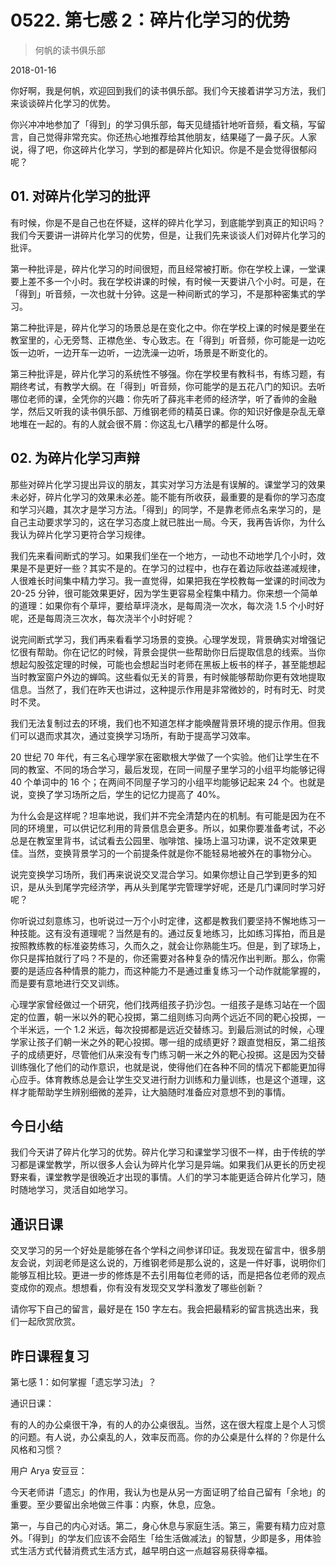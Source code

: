 # 0522. 第七感 2：碎片化学习的优势

> 何帆的读书俱乐部

2018-01-16

你好啊，我是何帆，欢迎回到我们的读书俱乐部。我们今天接着讲学习方法，我们来谈谈碎片化学习的优势。

你兴冲冲地参加了「得到」的学习俱乐部，每天见缝插针地听音频，看文稿，写留言，自己觉得非常充实。你还热心地推荐给其他朋友，结果碰了一鼻子灰。人家说，得了吧，你这碎片化学习，学到的都是碎片化知识。你是不是会觉得很郁闷呢？

## 01. 对碎片化学习的批评

有时候，你是不是自己也在怀疑，这样的碎片化学习，到底能学到真正的知识吗？我们今天要讲一讲碎片化学习的优势，但是，让我们先来谈谈人们对碎片化学习的批评。

第一种批评是，碎片化学习的时间很短，而且经常被打断。你在学校上课，一堂课要上差不多一个小时。我在学校讲课的时候，有时候一天要讲八个小时。可是，在「得到」听音频，一次也就十分钟。这是一种间断式的学习，不是那种密集式的学习。

第二种批评是，碎片化学习的场景总是在变化之中。你在学校上课的时候是要坐在教室里的，心无旁骛、正襟危坐、专心致志。在「得到」听音频，你可能是一边吃饭一边听，一边开车一边听，一边洗澡一边听，场景是不断变化的。

第三种批评是，碎片化学习的系统性不够强。你在学校里有教科书，有练习题，有期终考试，有教学大纲。在「得到」听音频，你可能学的是五花八门的知识。去听哪位老师的课，全凭你的兴趣：你先听了薛兆丰老师的经济学，听了香帅的金融学，然后又听我的读书俱乐部、万维钢老师的精英日课。你的知识好像是杂乱无章地堆在一起的。有的人就会很不屑：你这乱七八糟学的都是什么呀。

## 02. 为碎片化学习声辩

那些对碎片化学习提出异议的朋友，其实对学习方法是有误解的。课堂学习的效果未必好，碎片化学习的效果未必差。能不能有所收获，最重要的是看你的学习态度和学习兴趣，其次才是学习方法。「得到」的同学，不是靠老师点名来学习的，是自己主动要求学习的，这在学习态度上就已胜出一局。今天，我再告诉你，为什么我认为碎片化学习更符合学习规律。

我们先来看间断式的学习。如果我们坐在一个地方，一动也不动地学几个小时，效果是不是更好一些？其实不是的。在学习的过程中，也存在着边际收益递减规律，人很难长时间集中精力学习。我一直觉得，如果把我在学校教每一堂课的时间改为 20-25 分钟，很可能效果更好，因为学生更容易全程集中精力。你来想一个简单的道理：如果你有个草坪，要给草坪浇水，是每周浇一次水，每次浇 1.5 个小时好呢，还是每周浇三次水，每次浇半个小时好呢？

说完间断式学习，我们再来看看学习场景的变换。心理学发现，背景确实对增强记忆很有帮助。你在记忆的时候，背景会提供一些帮助你日后提取信息的线索。当你想起勾股弦定理的时候，可能也会想起当时老师在黑板上板书的样子，甚至能想起当时教室窗户外边的蝉鸣。这些看似无关的背景，有时候能够帮助你更有效地提取信息。当然了，我们在昨天也讲过，这种提示作用是非常微妙的，时有时无、时灵时不灵。

我们无法复制过去的环境，我们也不知道怎样才能唤醒背景环境的提示作用。但我们可以退而求其次，通过变换学习场所，有助于提高学习效率。

20 世纪 70 年代，有三名心理学家在密歇根大学做了一个实验。他们让学生在不同的教室、不同的场合学习，最后发现，在同一间屋子里学习的小组平均能够记得 40 个单词中的 16 个；在两间不同屋子学习的小组平均能够记起来 24 个。也就是说，变换了学习场所之后，学生的记忆力提高了 40%。

为什么会是这样呢？坦率地说，我们并不完全清楚内在的机制。有可能是因为在不同的环境里，可以供记忆利用的背景信息会更多。所以，如果你要准备考试，不必总是在教室里背书，试试看去公园里、咖啡馆、操场上温习功课，说不定效果更佳。当然，变换背景学习的一个前提条件就是你不能轻易地被外在的事物分心。

说完变换学习场所，我们再来说说交叉混合学习。如果你想让自己学到更多的知识，是从头到尾学完经济学，再从头到尾学完管理学好呢，还是几门课同时学习好呢？

你听说过刻意练习，也听说过一万个小时定律，这都是教我们要坚持不懈地练习一种技能。这有没有道理呢？当然是有的。通过反复地练习，比如练习挥拍，而且是按照教练教的标准姿势练习，久而久之，就会让你熟能生巧。但是，到了球场上，你只是挥拍就行了吗？不是的，你还需要对各种复杂的情况作出判断。那么，你需要的是适应各种情景的能力，而这种能力不是通过重复练习一个动作就能掌握的，而是要有意地进行交叉训练。

心理学家曾经做过一个研究，他们找两组孩子扔沙包。一组孩子是练习站在一个固定的位置，朝一米以外的靶心投掷，第二组则练习向两个远近不同的靶心投掷，一个半米远，一个 1.2 米远，每次投掷都是远近交替练习。到最后测试的时候，心理学家让孩子们朝一米之外的靶心投掷。哪一组的成绩更好？跟直觉相反，第二组孩子的成绩更好，尽管他们从来没有专门练习朝一米之外的靶心投掷。这是因为交替训练强化了他们的动作意识，也就是说，使得他们在各种不同的情况下都能更加得心应手。体育教练总是会让学生交叉进行耐力训练和力量训练，也是这个道理，这样才能帮助学生辨别细微的差异，让大脑随时准备应对意想不到的事情。

## 今日小结

我们今天讲了碎片化学习的优势。碎片化学习和课堂学习很不一样，由于传统的学习都是课堂教学，所以很多人会认为碎片化学习是异端。如果我们从更长的历史视野来看，课堂教学是很晚近才出现的事情。人们的学习本能更适合碎片化学习，随时随地学习，灵活自如地学习。

## 通识日课

交叉学习的另一个好处是能够在各个学科之间参详印证。我发现在留言中，很多朋友会说，刘润老师是这么说的，万维钢老师是那么说的，这是一件好事，说明你们能够互相比较。更进一步的修炼是不去引用每位老师的话，而是把各位老师的观点变成你的观点。想想看，你有没有发现交叉学科激发了哪些创新？

请你写下自己的留言，最好是在 150 字左右。我会把最精彩的留言挑选出来，我们一起欣赏欣赏。

## 昨日课程复习

第七感 1：如何掌握「遗忘学习法」？

通识日课：

有的人的办公桌很干净，有的人的办公桌很乱。当然，这在很大程度上是个人习惯的问题。有人说，办公桌乱的人，效率反而高。你的办公桌是什么样的？你是什么风格和习惯？

用户 Arya 安豆豆：

今天老师讲「遗忘」的作用，我认为也是从另一方面证明了给自己留有「余地」的重要。至少要留出余地做三件事：内察，休息，应急。

第一，与自己的内心对话。第二，身心休息与家庭生活。第三，需要有精力应对意外。「得到」的学友们应该不会陌生「给生活做减法」的智慧，少即是多，用体验式生活方式代替消费式生活方式，越早明白这一点越容易获得幸福。

